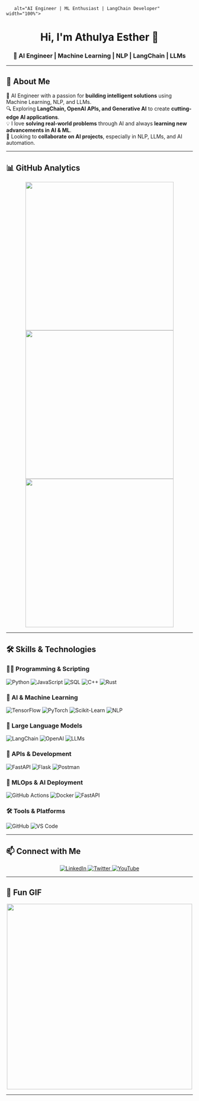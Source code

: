 <!-- Header Image (Update the correct URL for your banner image) -->
<p align="center">
   
       alt="AI Engineer | ML Enthusiast | LangChain Developer" width="100%">
</p>

<!-- Title -->
<h1 align="center">Hi, I'm Athulya Esther 👋</h1>

<h3 align="center">
  🚀 AI Engineer | Machine Learning | NLP | LangChain | LLMs
</h3>

---

## 📌 About Me  

🚀 AI Engineer with a passion for **building intelligent solutions** using Machine Learning, NLP, and LLMs.  
🔍 Exploring **LangChain, OpenAI APIs, and Generative AI** to create **cutting-edge AI applications**.  
💡 I love **solving real-world problems** through AI and always **learning new advancements in AI & ML**.  
🎯 Looking to **collaborate on AI projects**, especially in NLP, LLMs, and AI automation.  

---

## 📊 GitHub Analytics
<p align="center">
  <img src="https://github-readme-streak-stats.herokuapp.com/?user=athulyaesther777&theme=dark&hide_border=true" width="400">
  <img src="https://github-readme-stats-sigma-five.vercel.app/api?username=athulyaesther777&show_icons=true&theme=radical&hide_border=true" width="400">
  <img src="https://github-readme-stats-sigma-five.vercel.app/api/top-langs/?username=athulyaesther777&layout=compact&theme=tokyonight&hide_border=true" width="400">
</p>

---

## 🛠️ Skills & Technologies

### **👨‍💻 Programming & Scripting**
![Python](https://img.shields.io/badge/Python-3776AB?style=for-the-badge&logo=python&logoColor=white)
![JavaScript](https://img.shields.io/badge/JavaScript-F7DF1E?style=for-the-badge&logo=javascript&logoColor=black)
![SQL](https://img.shields.io/badge/SQL-4479A1?style=for-the-badge&logo=postgresql&logoColor=white)
![C++](https://img.shields.io/badge/C++-00599C?style=for-the-badge&logo=c%2B%2B&logoColor=white)
![Rust](https://img.shields.io/badge/Rust-000000?style=for-the-badge&logo=rust&logoColor=white)

### **🤖 AI & Machine Learning**
![TensorFlow](https://img.shields.io/badge/TensorFlow-FF6F00?style=for-the-badge&logo=tensorflow&logoColor=white)
![PyTorch](https://img.shields.io/badge/PyTorch-EE4C2C?style=for-the-badge&logo=pytorch&logoColor=white)
![Scikit-Learn](https://img.shields.io/badge/Scikit%20Learn-F7931E?style=for-the-badge&logo=scikit-learn&logoColor=white)
![NLP](https://img.shields.io/badge/NLP-008080?style=for-the-badge&logo=opennlp&logoColor=white)

### **🧠 Large Language Models**
![LangChain](https://img.shields.io/badge/LangChain-000000?style=for-the-badge&logo=langchain&logoColor=yellow)
![OpenAI](https://img.shields.io/badge/OpenAI-412991?style=for-the-badge&logo=openai&logoColor=white)
![LLMs](https://img.shields.io/badge/LLMs-%23008080.svg?style=for-the-badge&logo=ai&logoColor=white)

### **🔗 APIs & Development**
![FastAPI](https://img.shields.io/badge/FastAPI-009688?style=for-the-badge&logo=fastapi&logoColor=white)
![Flask](https://img.shields.io/badge/Flask-000000?style=for-the-badge&logo=flask&logoColor=white)
![Postman](https://img.shields.io/badge/Postman-FF6C37?style=for-the-badge&logo=postman&logoColor=white)

### **🚀 MLOps & AI Deployment**
![GitHub Actions](https://img.shields.io/badge/GitHub%20Actions-2088FF?style=for-the-badge&logo=github-actions&logoColor=white)
![Docker](https://img.shields.io/badge/Docker-2496ED?style=for-the-badge&logo=docker&logoColor=white)
![FastAPI](https://img.shields.io/badge/FastAPI-009688?style=for-the-badge&logo=fastapi&logoColor=white)

### **🛠️ Tools & Platforms**
![GitHub](https://img.shields.io/badge/GitHub-181717?style=for-the-badge&logo=github&logoColor=white)
![VS Code](https://img.shields.io/badge/VS%20Code-007ACC?style=for-the-badge&logo=visualstudiocode&logoColor=white)

---

## 📫 Connect with Me  
<p align="center">
  <a href="https://www.linkedin.com/in/athulyaesther777/">
    <img src="https://img.shields.io/badge/LinkedIn-blue?style=for-the-badge&logo=linkedin" alt="LinkedIn">
  </a>
  <a href="https://twitter.com/athulyaesther777">
    <img src="https://img.shields.io/badge/Twitter-blue?style=for-the-badge&logo=twitter" alt="Twitter">
  </a>
  <a href="https://youtube.com/@pyaihub">
    <img src="https://img.shields.io/badge/YouTube-red?style=for-the-badge&logo=youtube&logoColor=white" alt="YouTube">
  </a>
</p>

---

## 🎉 Fun GIF
<p align="center">
  <img src="https://media.giphy.com/media/26AHONQ79FdWZhAI0/giphy.gif" width="500">
</p>

---
